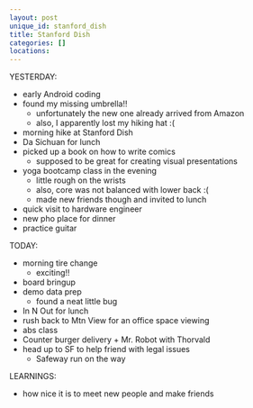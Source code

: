 ```yaml
---
layout: post
unique_id: stanford_dish
title: Stanford Dish
categories: []
locations: 
---
```


YESTERDAY:
* early Android coding
* found my missing umbrella!!
  * unfortunately the new one already arrived from Amazon
  * also, I apparently lost my hiking hat :(
* morning hike at Stanford Dish
* Da Sichuan for lunch
* picked up a book on how to write comics
  * supposed to be great for creating visual presentations
* yoga bootcamp class in the evening
  * little rough on the wrists
  * also, core was not balanced with lower back :(
  * made new friends though and invited to lunch
* quick visit to hardware engineer
* new pho place for dinner
* practice guitar

TODAY:
* morning tire change
  * exciting!!
* board bringup
* demo data prep
  * found a neat little bug
* In N Out for lunch
* rush back to Mtn View for an office space viewing
* abs class
* Counter burger delivery + Mr. Robot with Thorvald
* head up to SF to help friend with legal issues
  * Safeway run on the way

LEARNINGS:
* how nice it is to meet new people and make friends
